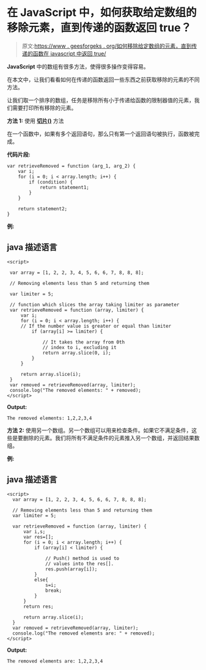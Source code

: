 # 在 JavaScript 中，如何获取给定数组的移除元素，直到传递的函数返回 true？

> 原文:[https://www . geesforgeks . org/如何移除给定数组的元素，直到传递的函数在 javascript 中返回 true/](https://www.geeksforgeeks.org/how-to-get-removed-elements-of-a-given-array-until-the-passed-function-returns-true-in-javascript/)

**JavaScript** 中的数组有很多方法，使得很多操作变得容易。

在本文中，让我们看看如何在传递的函数返回一些东西之前获取移除的元素的不同方法。

让我们取一个排序的数组，任务是移除所有小于传递给函数的限制器值的元素，我们需要打印所有移除的元素。

**方法 1:** 使用 [**切片()**](https://www.geeksforgeeks.org/javascript-string-slice/) 方法

在一个函数中，如果有多个返回语句，那么只有第一个返回语句被执行，函数被完成。

**代码片段:**

```
var retrieveRemoved = function (arg_1, arg_2) {
    var i;
    for (i = 0; i < array.length; i++) {
        if (condition) {
            return statement1;
        }
    }

    return statement2;
}
```

**例:**

## java 描述语言

```
<script> 

 var array = [1, 2, 2, 3, 4, 5, 6, 6, 7, 8, 8, 8];

 // Removing elements less than 5 and returning them 

 var limiter = 5;

 // function which slices the array taking limiter as parameter
 var retrieveRemoved = function (array, limiter) {
     var i;
     for (i = 0; i < array.length; i++) {
     // If the number value is greater or equal than limiter
         if (array[i] >= limiter) {

             // It takes the array from 0th 
             // index to i, excluding it
             return array.slice(0, i);
         }
     }

     return array.slice(i);
 }
 var removed = retrieveRemoved(array, limiter);
 console.log("The removed elements: " + removed);
</script>
```

**Output:**

```
The removed elements: 1,2,2,3,4
```

**方法 2:** 使用另一个数组。另一个数组可以用来检查条件。如果它不满足条件，这些是要删除的元素。我们将所有不满足条件的元素推入另一个数组，并返回结果数组。

**例:**

## java 描述语言

```
<script>  
  var array = [1, 2, 2, 3, 4, 5, 6, 6, 7, 8, 8, 8];

  // Removing elements less than 5 and returning them
  var limiter = 5;

  var retrieveRemoved = function (array, limiter) {
      var i,s;
      var res=[];
      for (i = 0; i < array.length; i++) {
          if (array[i] < limiter) {

              // Push() method is used to 
              // values into the res[].        
              res.push(array[i]);    
          }
          else{
              s=i;
              break;
          }
      }
      return res;

      return array.slice(i);
  }
  var removed = retrieveRemoved(array, limiter);
  console.log("The removed elements are: " + removed);
</script>
```

**Output:**

```
The removed elements are: 1,2,2,3,4
```